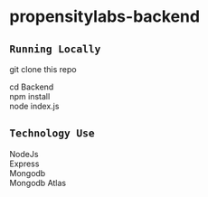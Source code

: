 # propensitylabs-backend

## `Running Locally`
git clone this repo


cd Backend\
npm install\
node index.js



## `Technology Use`
NodeJs\
Express\
Mongodb\
Mongodb Atlas



